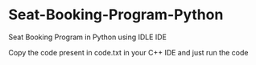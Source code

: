 # Seat-Booking-Program-Python
Seat Booking Program in Python using IDLE IDE

Copy the code present in code.txt in your C++ IDE and just run the code
